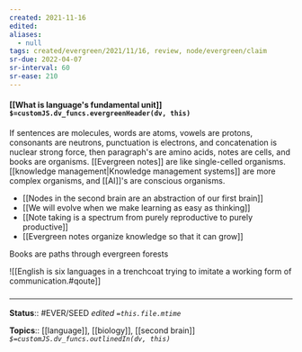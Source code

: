 ```yaml
---
created: 2021-11-16 
edited: 
aliases:
  - null
tags: created/evergreen/2021/11/16, review, node/evergreen/claim
sr-due: 2022-04-07
sr-interval: 60
sr-ease: 210
---
```


#### [[What is language's fundamental unit]] `$=customJS.dv_funcs.evergreenHeader(dv, this)`

If sentences are molecules, words are atoms, vowels are protons, consonants are neutrons, punctuation is electrons, and concatenation is nuclear strong force,
then paragraph's are amino acids, notes are cells, and books are organisms.
[[Evergreen notes]] are like single-celled organisms.
[[knowledge management|Knowledge management systems]] are more complex organisms, and [[AI]]'s are conscious organisms. 

- [[Nodes in the second brain are an abstraction of our first brain]]
- [[We will evolve when we make learning as easy as thinking]]
- [[Note taking is a spectrum from purely reproductive to purely productive]]
- [[Evergreen notes organize knowledge so that it can grow]]

Books are paths through evergreen forests

![[English is six languages in a trenchcoat trying to imitate a working form of communication.#qoute]]

### <hr class="footnote"/>

**Status**:: #EVER/SEED 
*edited `=this.file.mtime`*

**Topics**:: [[language]], [[biology]], [[second brain]]
*`$=customJS.dv_funcs.outlinedIn(dv, this)`*
